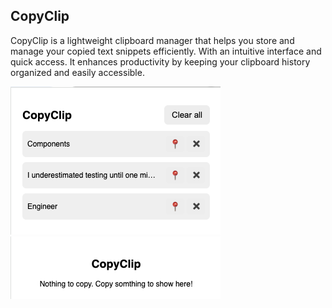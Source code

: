 ## CopyClip

CopyClip is a lightweight clipboard manager that helps you store and manage your copied text snippets efficiently. With an intuitive interface and quick access. It enhances productivity by keeping your clipboard history organized and easily accessible.

<a href="#" target="_blank">
  <img alt="copy screen" src="./public/copyclip.png"/>
</a> <br/>
<a href="#" target="_blank">
  <img alt="copy screen" src="./public/emptyclip.png"/>
</a>
